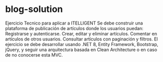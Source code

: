 # blog-solution
Ejercicio Tecnico para aplicar a ITELLIGENT
Se debe construir una plataforma de publicación de artículos donde los usuarios puedan:
Registrarse y autenticarse.
Crear, editar y eliminar artículos.
Comentar en artículos de otros usuarios.
Consultar artículos con paginación y filtros.
El ejercicio se debe desarrollar usando .NET 8, Entity Framework, Bootstrap, jQuery, y
seguir una arquitectura basada en Clean Architecture o en caso de no conocerse esta
MVC.
